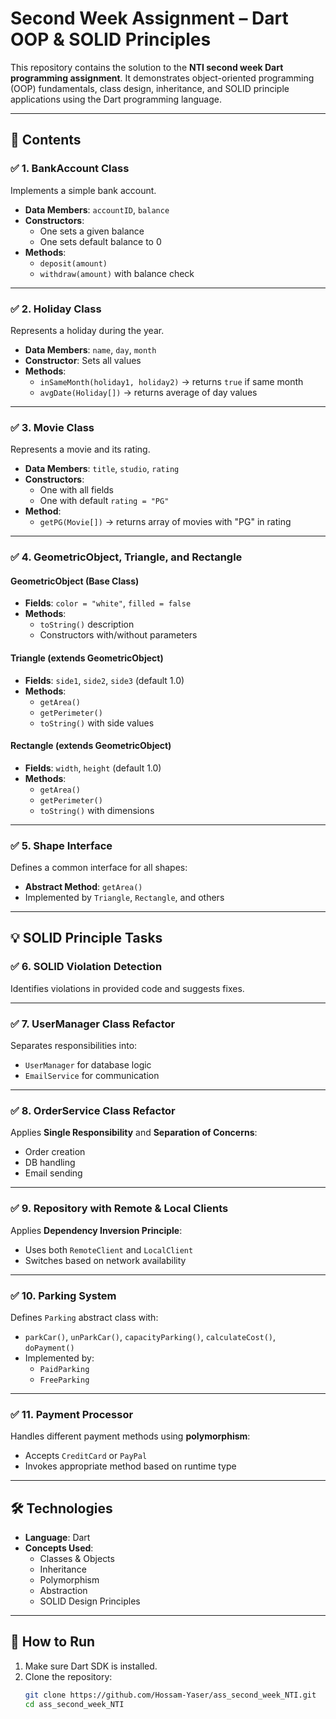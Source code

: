 # Second Week Assignment – Dart OOP & SOLID Principles

This repository contains the solution to the **NTI second week Dart programming assignment**. It demonstrates object-oriented programming (OOP) fundamentals, class design, inheritance, and SOLID principle applications using the Dart programming language.

---

## 📌 Contents

### ✅ 1. BankAccount Class
Implements a simple bank account.

- **Data Members**: `accountID`, `balance`
- **Constructors**:
  - One sets a given balance
  - One sets default balance to 0
- **Methods**:
  - `deposit(amount)`
  - `withdraw(amount)` with balance check

---

### ✅ 2. Holiday Class
Represents a holiday during the year.

- **Data Members**: `name`, `day`, `month`
- **Constructor**: Sets all values
- **Methods**:
  - `inSameMonth(holiday1, holiday2)` → returns `true` if same month
  - `avgDate(Holiday[])` → returns average of day values

---

### ✅ 3. Movie Class
Represents a movie and its rating.

- **Data Members**: `title`, `studio`, `rating`
- **Constructors**:
  - One with all fields
  - One with default `rating = "PG"`
- **Method**:
  - `getPG(Movie[])` → returns array of movies with "PG" in rating

---

### ✅ 4. GeometricObject, Triangle, and Rectangle

#### GeometricObject (Base Class)
- **Fields**: `color = "white"`, `filled = false`
- **Methods**:
  - `toString()` description
  - Constructors with/without parameters

#### Triangle (extends GeometricObject)
- **Fields**: `side1`, `side2`, `side3` (default 1.0)
- **Methods**:
  - `getArea()`
  - `getPerimeter()`
  - `toString()` with side values

#### Rectangle (extends GeometricObject)
- **Fields**: `width`, `height` (default 1.0)
- **Methods**:
  - `getArea()`
  - `getPerimeter()`
  - `toString()` with dimensions

---

### ✅ 5. Shape Interface

Defines a common interface for all shapes:

- **Abstract Method**: `getArea()`
- Implemented by `Triangle`, `Rectangle`, and others

---

## 💡 SOLID Principle Tasks

### ✅ 6. SOLID Violation Detection
Identifies violations in provided code and suggests fixes.

---

### ✅ 7. UserManager Class Refactor
Separates responsibilities into:
- `UserManager` for database logic
- `EmailService` for communication

---

### ✅ 8. OrderService Class Refactor
Applies **Single Responsibility** and **Separation of Concerns**:
- Order creation
- DB handling
- Email sending

---

### ✅ 9. Repository with Remote & Local Clients
Applies **Dependency Inversion Principle**:
- Uses both `RemoteClient` and `LocalClient`
- Switches based on network availability

---

### ✅ 10. Parking System
Defines `Parking` abstract class with:
- `parkCar()`, `unParkCar()`, `capacityParking()`, `calculateCost()`, `doPayment()`
- Implemented by:
  - `PaidParking`
  - `FreeParking`

---

### ✅ 11. Payment Processor
Handles different payment methods using **polymorphism**:
- Accepts `CreditCard` or `PayPal`
- Invokes appropriate method based on runtime type

---

## 🛠️ Technologies

- **Language**: Dart
- **Concepts Used**:
  - Classes & Objects
  - Inheritance
  - Polymorphism
  - Abstraction
  - SOLID Design Principles

---

## 🚀 How to Run

1. Make sure Dart SDK is installed.
2. Clone the repository:
   ```bash
   git clone https://github.com/Hossam-Yaser/ass_second_week_NTI.git
   cd ass_second_week_NTI
